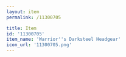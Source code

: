 ```yaml
---
layout: item
permalink: /11300705

title: Item
id: '11300705'
item_name: 'Warrior''s Darksteel Headgear'
icon_url: '11300705.png'
---
```

